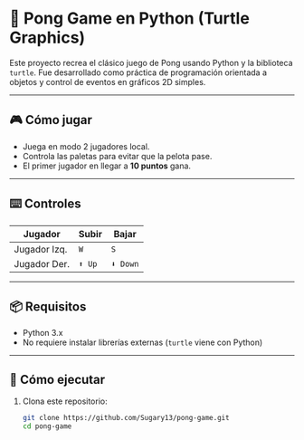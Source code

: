 # 🏓 Pong Game en Python (Turtle Graphics)

Este proyecto recrea el clásico juego de Pong usando Python y la biblioteca `turtle`. Fue desarrollado como práctica de programación orientada a objetos y control de eventos en gráficos 2D simples.

---

## 🎮 Cómo jugar

- Juega en modo 2 jugadores local.
- Controla las paletas para evitar que la pelota pase.
- El primer jugador en llegar a **10 puntos** gana.

---

## ⌨️ Controles

| Jugador       | Subir         | Bajar         |
|---------------|---------------|---------------|
| Jugador Izq.  | `W`           | `S`           |
| Jugador Der.  | `⬆️ Up`        | `⬇️ Down`       |

---

## 📦 Requisitos

- Python 3.x
- No requiere instalar librerías externas (`turtle` viene con Python)

---

## 🚀 Cómo ejecutar

1. Clona este repositorio:
   ```bash
   git clone https://github.com/Sugary13/pong-game.git
   cd pong-game
